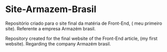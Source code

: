 # Site-Armazem-Brasil
Repositório criado para o site final da matéria de Front-End, ( meu primeiro site). Referente a empresa Armazém brasil.

Repository created for the final website of the Front-End article, (my first website). Regarding the company Armazém brasil.
